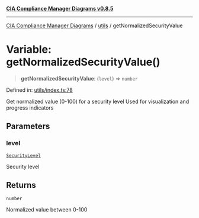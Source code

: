 [**CIA Compliance Manager Diagrams v0.8.5**](../../README.md)

***

[CIA Compliance Manager Diagrams](../../modules.md) / [utils](../README.md) / getNormalizedSecurityValue

# Variable: getNormalizedSecurityValue()

> **getNormalizedSecurityValue**: (`level`) => `number`

Defined in: [utils/index.ts:78](https://github.com/Hack23/cia-compliance-manager/blob/b7c3bc9644fb5b9d82b5b184ba290206da25104b/src/utils/index.ts#L78)

Get normalized value (0-100) for a security level
Used for visualization and progress indicators

## Parameters

### level

[`SecurityLevel`](../../index/type-aliases/SecurityLevel.md)

Security level

## Returns

`number`

Normalized value between 0-100
